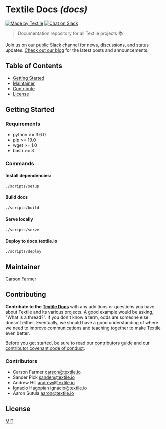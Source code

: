 # Textile Docs _(docs)_

[![Made by Textile](https://img.shields.io/badge/made%20by-Textile-informational.svg?style=popout-square)](https://textile.io)
[![Chat on Slack](https://img.shields.io/badge/slack-slack.textile.io-informational.svg?style=popout-square)](https://slack.textile.io)

> Documentation repository for all Textile projects 📚

Join us on our [public Slack channel](https://slack.textile.io/) for news, discussions, and status updates. [Check out our blog](https://medium.com/textileio) for the latest posts and announcements.

## Table of Contents

-   [Getting Started](#getting-started)
-   [Maintainer](#maintainer)
-   [Contribute](#contribute)
-   [License](#license)

## Getting Started

### Requirements

-   python >= 3.6.0
-   pip >= 19.0
-   wget >= 1.0
-   bash >= 3

### Commands

#### Install dependencies:

    ./scripts/setup

#### Build docs

    ./scripts/build

#### Serve locally

    ./scripts/serve

#### Deploy to docs.textile.io

    ./scripts/deploy

## Maintainer

[Carson Farmer](https://github.com/carsonfarmer)

## Contributing

**Contribute to the [Textile Docs](https://github.com/textileio/docs)** with any additions or questions you have about Textile and its various projects. A good example would be asking, "What is a thread?". If you don't know a term, odds are someone else doesn't either. Eventually, we should have a good understanding of where we need to improve communications and teaching together to make Textile even better.

Before you get started, be sure to read our [contributors guide](CONTRIBUTING.md) and our [contributor covenant code of conduct](CODE_OF_CONDUCT.md).

### Contributors

-   Carson Farmer <carson@textile.io>
-   Sander Pick <sander@textile.io>
-   Andrew Hill <andrew@textile.io>
-   Ignacio Hagopian <ignacio@textile.io>
-   Aaron Sutula <aaron@textile.io>

## License

[MIT](LICENSE)
